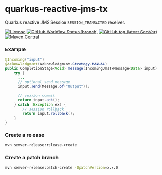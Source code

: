 # quarkus-reactive-jms-tx

Quarkus reactive JMS Session `SESSION_TRANSACTED` receiver.

[![License](https://img.shields.io/github/license/lorislab/quarkus-reactive-jms-tx?style=for-the-badge&logo=apache)](https://www.apache.org/licenses/LICENSE-2.0)
[![GitHub Workflow Status (branch)](https://img.shields.io/github/workflow/status/lorislab/quarkus-reactive-jms-tx/build/master?logo=github&style=for-the-badge)](https://github.com/lorislab/quarkus-reactive-jms-tx/actions?query=workflow%3Abuild)
[![GitHub tag (latest SemVer)](https://img.shields.io/github/v/tag/lorislab/quarkus-reactive-jms-tx?logo=github&style=for-the-badge)](https://github.com/lorislab/quarkus-reactive-jms-tx/releases/latest)
[![Maven Central](https://img.shields.io/maven-central/v/org.lorislab.quarkus/quarkus-reactive-jms-tx?logo=java&style=for-the-badge)](https://maven-badges.herokuapp.com/maven-central/org.lorislab.quarkus/quarkus-reactive-jms-tx)

### Example

```java
@Incoming("input")
@Acknowledgment(Acknowledgment.Strategy.MANUAL)
public CompletionStage<Void> message(IncomingJmsTxMessage<Data> input) {
    try {    
      ...
      // optional send message
      input.send(Message.of("Output"));
        
      // session commit
      return input.ack();
    } catch (Exception ex) {
        // session rollback
        return input.rollback();
    }
}
```

### Create a release

```bash
mvn semver-release:release-create
```

### Create a patch branch
```bash
mvn semver-release:patch-create -DpatchVersion=x.x.0
```
